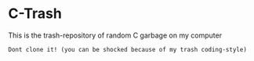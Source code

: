# C-Trash

This is the trash-repository of random C garbage on my computer

`Dont clone it! (you can be shocked because of my trash coding-style)`
